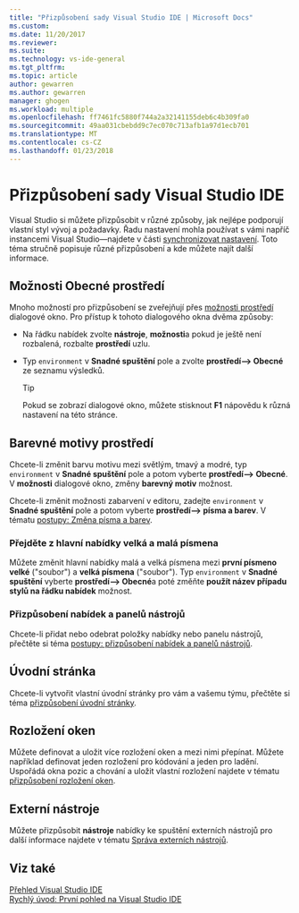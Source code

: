 ```yaml
---
title: "Přizpůsobení sady Visual Studio IDE | Microsoft Docs"
ms.custom: 
ms.date: 11/20/2017
ms.reviewer: 
ms.suite: 
ms.technology: vs-ide-general
ms.tgt_pltfrm: 
ms.topic: article
author: gewarren
ms.author: gewarren
manager: ghogen
ms.workload: multiple
ms.openlocfilehash: ff7461fc5880f744a2a32141155deb6c4b309fa0
ms.sourcegitcommit: 49aa031cbebdd9c7ec070c713afb1a97d1ecb701
ms.translationtype: MT
ms.contentlocale: cs-CZ
ms.lasthandoff: 01/23/2018
---
```

# <a name="personalize-the-visual-studio-ide"></a>Přizpůsobení sady Visual Studio IDE

Visual Studio si můžete přizpůsobit v různé způsoby, jak nejlépe podporují vlastní styl vývoj a požadavky. Řadu nastavení mohla používat s vámi napříč instancemi Visual Studio&mdash;najdete v části [synchronizovat nastavení](../ide/synchronized-settings-in-visual-studio.md). Toto téma stručně popisuje různé přizpůsobení a kde můžete najít další informace.

## <a name="general-environment-options"></a>Možnosti Obecné prostředí

Mnoho možností pro přizpůsobení se zveřejňují přes [možnosti prostředí](../ide/reference/environment-options-dialog-box.md) dialogové okno. Pro přístup k tohoto dialogového okna dvěma způsoby:

- Na řádku nabídek zvolte **nástroje**, **možnosti**a pokud je ještě není rozbalená, rozbalte **prostředí** uzlu.

- Typ `environment` v **Snadné spuštění** pole a zvolte **prostředí--> Obecné** ze seznamu výsledků.

   > [!TIP]
   > Pokud se zobrazí dialogové okno, můžete stisknout **F1** nápovědu k různá nastavení na této stránce.

## <a name="environment-color-themes"></a>Barevné motivy prostředí

Chcete-li změnit barvu motivu mezi světlým, tmavý a modré, typ `environment` v **Snadné spuštění** pole a potom vyberte **prostředí--> Obecné**. V **možnosti** dialogové okno, změny **barevný motiv** možnost.

Chcete-li změnit možnosti zabarvení v editoru, zadejte `environment` v **Snadné spuštění** pole a potom vyberte **prostředí--> písma a barev**. V tématu [postupy: Změna písma a barev](../ide/how-to-change-fonts-and-colors-in-visual-studio.md).

### <a name="main-menu-casing"></a>Přejděte z hlavní nabídky velká a malá písmena

Můžete změnit hlavní nabídky malá a velká písmena mezi **první písmeno velké** ("soubor") a **velká písmena** ("soubor"). Typ `environment` v **Snadné spuštění** vyberte **prostředí--> Obecné**a poté změňte **použít název případu stylů na řádku nabídek** možnost.

### <a name="customzing-menus-and-toolbars"></a>Přizpůsobení nabídek a panelů nástrojů

Chcete-li přidat nebo odebrat položky nabídky nebo panelu nástrojů, přečtěte si téma [postupy: přizpůsobení nabídek a panelů nástrojů](../ide/how-to-customize-menus-and-toolbars-in-visual-studio.md).

## <a name="start-page"></a>Úvodní stránka

Chcete-li vytvořit vlastní úvodní stránky pro vám a vašemu týmu, přečtěte si téma [přizpůsobení úvodní stránky](../ide/customizing-the-start-page-for-visual-studio.md).

## <a name="window-layouts"></a>Rozložení oken

Můžete definovat a uložit více rozložení oken a mezi nimi přepínat. Můžete například definovat jeden rozložení pro kódování a jeden pro ladění. Uspořádá okna pozic a chování a uložit vlastní rozložení najdete v tématu [přizpůsobení rozložení oken](../ide/customizing-window-layouts-in-visual-studio.md).

## <a name="external-tools"></a>Externí nástroje

Můžete přizpůsobit **nástroje** nabídky ke spuštění externích nástrojů pro další informace najdete v tématu [Správa externích nástrojů](../ide/managing-external-tools.md).

## <a name="see-also"></a>Viz také

[Přehled Visual Studio IDE](../ide/visual-studio-ide.md)  
[Rychlý úvod: První pohled na Visual Studio IDE](../ide/quickstart-ide-orientation.md)
